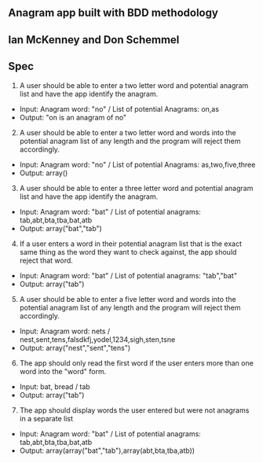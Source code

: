 ## Anagram app built with BDD methodology

## Ian McKenney and Don Schemmel

## Spec

1. A user should be able to enter a two letter word and potential anagram list and have the app identify the anagram.
  * Input: Anagram word: "no" /  List of potential Anagrams: on,as
  * Output: "on is an anagram of no"

2. A user should be able to enter a two letter word and words into the potential anagram list of any length and the
program will reject them accordingly.
  * Input: Anagram word: "no" / List of potential Anagrams: as,two,five,three
  * Output: array()

3. A user should be able to enter a three letter word and potential anagram list and have the app identify the anagram.
  * Input: Anagram word: "bat" / List of potential anagrams: tab,abt,bta,tba,bat,atb
  * Output: array("bat","tab")

4. If a user enters a word in their potential anagram list that is the exact same thing as the word they want to check against, the app should reject that word.
  * Input: Anagram word: "bat" / List of potential anagrams: "tab","bat"
  * Output: array("tab")

5. A user should be able to enter a five letter word and words into the potential anagram list of any length and the program will reject them accordingly.
  * Input: Anagram word: nets / nest,sent,tens,falsdkfj,yodel,1234,sigh,sten,tsne
  * Output: array("nest","sent","tens")

6. The app should only read the first word if the user enters more than one word into the "word" form.
  * Input: bat, bread / tab
  * Output: array("tab")

7. The app should display words the user entered but were not anagrams in a separate list
  * Input: Anagram word: "bat" / List of potential anagrams: tab,abt,bta,tba,bat,atb
  * Output: array(array("bat","tab"),array(abt,bta,tba,atb))
